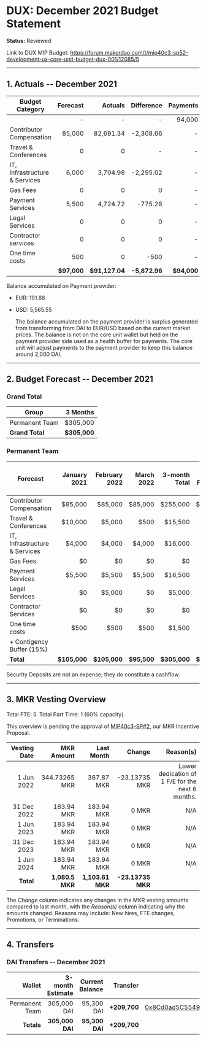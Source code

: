 # DUX: December 2021 Budget Statement

**Status:** Reviewed

Link to DUX MIP Budget: https://forum.makerdao.com/t/mip40c3-sp52-development-ux-core-unit-budget-dux-001/12085/5

---

## 1. Actuals -- December 2021

| Budget Category               |    Forecast |        Actuals |    Difference |    Payments |
| ----------------------------- | ----------: | -------------: | ------------: | ----------: |
|                               |           - |              - |             - |      94,000 |
| Contributor Compensation      |      85,000 |      82,691.34 |     -2,308.66 |           - |
| Travel & Conferences          |           0 |              0 |             - |           - |
| IT, Infrastructure & Services |       6,000 |       3,704.98 |     -2,295.02 |           - |
| Gas Fees                      |           0 |              0 |             0 |           - |
| Payment Services              |       5,500 |       4,724.72 |       -775.28 |           - |
| Legal Services                |           0 |              0 |             0 |           - |
| Contractor services           |           0 |              0 |             0 |           - |
| One time costs                |         500 |              0 |          -500 |           - |
|                               | **$97,000** | **$91,127.04** | **-5,872.96** | **$94,000** |

Balance accumulated on Payment provider:

- EUR: 191.88
- USD: 5,565.55

  The balance accumulated on the payment provider is surplus generated from transforming from DAI to EUR/USD based on the current market prices. The balance is not on the core unit wallet but held on the payment provider side used as a health buffer for payments. The core unit will adjust payments to the payment provider to keep this balance around 2,000 DAI.

---

## 2. Budget Forecast -- December 2021

### Grand Total

| Group           |     3 Months |
| --------------- | -----------: |
| Permanent Team  |     $305,000 |
| **Grand Total** | **$305,000** |

### Permanent Team

| Forecast                      | January 2021 | February 2022 |  March 2022 | 3-month Total | MIP Budget Forecast/ CAP |
| ----------------------------- | -----------: | ------------: | ----------: | ------------: | -----------------------: |
| Contributor Compensation      |      $85,000 |       $85,000 |     $85,000 |      $255,000 |                 $275,000 |
| Travel & Conferences          |      $10,000 |        $5,000 |        $500 |       $15,500 |                  $13,500 |
| IT, Infrastructure & Services |       $4,000 |        $4,000 |      $4,000 |       $16,000 |                  $27,000 |
| Gas Fees                      |           $0 |            $0 |          $0 |            $0 |                   $3,000 |
| Payment Services              |       $5,500 |        $5,500 |      $5,500 |       $16,500 |                  $19,500 |
| Legal Services                |           $0 |        $5,000 |          $0 |        $5,000 |                  $16,500 |
| Contractor Services           |           $0 |            $0 |          $0 |            $0 |                  $45,000 |
| One time costs                |         $500 |          $500 |        $500 |        $1,500 |                  $21,000 |
| + Contigency Buffer (15%)     |              |               |             |               |                  $63.075 |
| **Total**                     | **$105,000** |  **$105,000** | **$95,500** |  **$305,000** |             **$483,575** |

Security Deposits are not an expense; they do constitute a cashflow.

---

## 3. MKR Vesting Overview

Total FTE: 5. Total Part Time: 1 (60% capacity).

This overview is pending the approval of [MIP40c3-SP#2](), our MKR Incentive Proposal.

| Vesting Date |      MKR Amount |       Last Month |            Change |                                        Reason(s) |
| -----------: | --------------: | ---------------: | ----------------: | -----------------------------------------------: |
|   1 Jun 2022 |   344.73265 MKR |       367.87 MKR |     -23.13735 MKR | Lower dedication of 1 F/E for the next 6 months. |
|  31 Dec 2022 |      183.94 MKR |       183.94 MKR |             0 MKR |                                              N/A |
|   1 Jun 2023 |      183.94 MKR |       183.94 MKR |             0 MKR |                                              N/A |
|  31 Dec 2023 |      183.94 MKR |       183.94 MKR |             0 MKR |                                              N/A |
|   1 Jun 2024 |      183.94 MKR |       183.94 MKR |             0 MKR |                                              N/A |
|    **Total** | **1,080.5 MKR** | **1,103.61 MKR** | **-23.13735 MKR** |                                                  |

The _Change_ column indicates any changes in the MKR vesting amounts compared to last month, with the _Reason(s)_ column indicating why the amounts changed. Reasons may include: New hires, FTE changes, Promotions, or Terminations.

---

## 4. Transfers

### DAI Transfers -- December 2021

|         Wallet | 3-month Estimate | Current Balance |     Transfer |                                                                                                                    Multi-sig Address |
| -------------: | ---------------: | --------------: | -----------: | -----------------------------------------------------------------------------------------------------------------------------------: |
| Permanent Team |      305,000 DAI |      95,300 DAI | **+209,700** | [0x8Cd0ad5C55498Aacb72b6689E1da5A284C69c0C7](https://gnosis-safe.io/app/#/safes/0x8Cd0ad5C55498Aacb72b6689E1da5A284C69c0C7/balances) |
|     **Totals** |  **305,000 DAI** |  **95,300 DAI** | **+209,700** |                                                                                                                                      |
